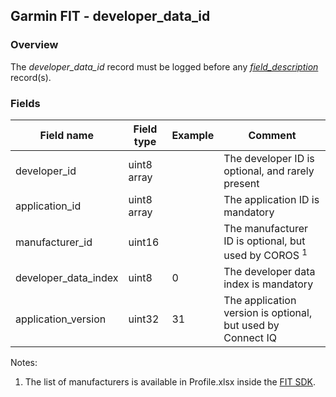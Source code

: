 ## Garmin FIT - developer_data_id

### Overview

The *developer_data_id* record must be logged before any [*field_description*](../field_description/README.md) record(s).



### Fields

| Field name           | Field type  | Example | Comment                                                      |
| -------------------- | ----------- | ------- | ------------------------------------------------------------ |
| developer_id         | uint8 array |         | The developer ID is optional, and rarely present             |
| application_id       | uint8 array |         | The application ID is mandatory                              |
| manufacturer_id      | uint16      |         | The manufacturer ID is optional, but used by COROS <sup>1</sup> |
| developer_data_index | uint8       | 0       | The developer data index is mandatory                        |
| application_version  | uint32      | 31      | The application version is optional, but used by Connect IQ  |

Notes:

1. The list of manufacturers is available in Profile.xlsx inside the [FIT SDK](https://developer.garmin.com/fit/download/).

